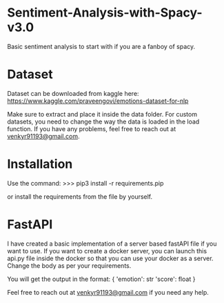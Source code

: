 # Sentiment-Analysis-with-Spacy-v3.0
Basic sentiment analysis to start with if you are a fanboy of spacy.

# Dataset
Dataset can be downloaded from kaggle here:
https://www.kaggle.com/praveengovi/emotions-dataset-for-nlp

Make sure to extract and place it inside the data folder.
For custom datasets, you need to change the way the data is loaded in the load function. If you have any problems, feel free to reach out at venkyr91193@gmail.com.

# Installation
Use the command:
    >>> pip3 install -r requirements.pip

or install the requirements from the file by yourself.

# FastAPI
I have created a basic implementation of a server based fastAPI file if you want to use.
If you want to create a docker server, you can launch this api.py file inside the docker so that you can use your docker as a server. Change the body as per your requirements.

You will get the output in the format:
{
    'emotion': str
    'score': float
}

Feel free to reach out at venkyr91193@gmail.com if you need any help.
